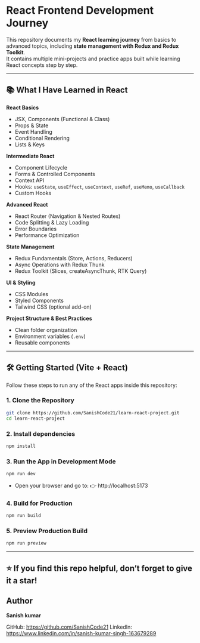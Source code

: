
# React Frontend Development Journey

This repository documents my **React learning journey** from basics to advanced topics, including **state management with Redux and Redux Toolkit**.  
It contains multiple mini-projects and practice apps built while learning React concepts step by step.  

---

## 📚 What I Have Learned in React

**React Basics**
- JSX, Components (Functional & Class)  
- Props & State  
- Event Handling  
- Conditional Rendering  
- Lists & Keys  

**Intermediate React**
- Component Lifecycle  
- Forms & Controlled Components  
- Context API  
- Hooks: `useState`, `useEffect`, `useContext`, `useRef`, `useMemo`, `useCallback`  
- Custom Hooks  

**Advanced React**
- React Router (Navigation & Nested Routes)  
- Code Splitting & Lazy Loading  
- Error Boundaries  
- Performance Optimization  

**State Management**
- Redux Fundamentals (Store, Actions, Reducers)  
- Async Operations with Redux Thunk  
- Redux Toolkit (Slices, createAsyncThunk, RTK Query)  

**UI & Styling**
- CSS Modules  
- Styled Components  
- Tailwind CSS (optional add-on)  

**Project Structure & Best Practices**
- Clean folder organization  
- Environment variables (`.env`)  
- Reusable components  

---


## 🛠️ Getting Started (Vite + React)

Follow these steps to run any of the React apps inside this repository:

### 1. Clone the Repository
```bash
git clone https://github.com/SanishCode21/learn-react-project.git
cd learn-react-project
```

### 2. Install dependencies
```bash
npm install

```

### 3. Run the App in Development Mode
```bash
npm run dev
```
- Open your browser and go to: 👉 http://localhost:5173

### 4. Build for Production
```bash
npm run build
```

### 5. Preview Production Build
```bash
npm run preview
```

---

## ⭐ If you find this repo helpful, don’t forget to give it a star!


## Author
**Sanish kumar**

GitHub: https://github.com/SanishCode21
LinkedIn: https://www.linkedin.com/in/sanish-kumar-singh-163679289

